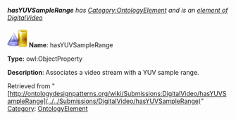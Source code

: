 ___hasYUVSampleRange__ has [Category:OntologyElement](../../Category/OntologyElement "Category:OntologyElement") and is an [element of](../../Property/ElementOf "Property:ElementOf") [DigitalVideo](../../Submissions/DigitalVideo "Submissions:DigitalVideo")_


  




[![ObjectProperty](../../images/thumb/c/c3/ObjectProperty.gif/45px-ObjectProperty.gif)](../../Image/ObjectProperty.gif "ObjectProperty")
__Name__: hasYUVSampleRange 


__Type:__ owl:ObjectProperty 


__Description__: Associates a video stream with a YUV sample range. 





Retrieved from "[http://ontologydesignpatterns.org/wiki/Submissions:DigitalVideo/hasYUVSampleRange](../../Submissions/DigitalVideo/hasYUVSampleRange)"
 [Category](http://ontologydesignpatterns.org/wiki/Special:Categories "Special:Categories"): [OntologyElement](../../Category/OntologyElement "Category:OntologyElement")